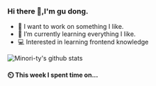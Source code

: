 ### Hi there 👋,I'm gu dong.

- 🚀 I want to work on something I like.  
- 🌱 I’m currently learning everything I like.
- 💻 Interested in learning frontend knowledge

<!-- -  ### Github 活跃度 -->    
![Minori-ty's github stats](https://github-readme-stats.vercel.app/api?username=gydchenxiao&show_icons=true&theme=vue) 

<!-- ![](https://github-readme-stats.vercel.app/api/top-langs/?username=gydchenxiao&layout=compact&langs_count=6) -->
#### ⏲️ This week I spent time on...
